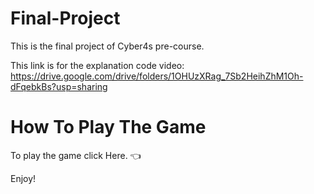 # Final-Project

This is the final project of Cyber4s pre-course.

This link is for the explanation code video: https://drive.google.com/drive/folders/1OHUzXRag_7Sb2HeihZhM1Oh-dFqebkBs?usp=sharing

# How To Play The Game

To play the game click Here. 👈

Enjoy!
